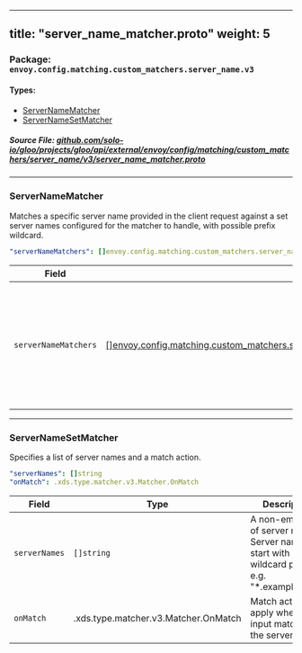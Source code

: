 
---
title: "server_name_matcher.proto"
weight: 5
---

<!-- Code generated by solo-kit. DO NOT EDIT. -->


### Package: `envoy.config.matching.custom_matchers.server_name.v3` 
#### Types:


- [ServerNameMatcher](#servernamematcher)
- [ServerNameSetMatcher](#servernamesetmatcher)
  



##### Source File: [github.com/solo-io/gloo/projects/gloo/api/external/envoy/config/matching/custom_matchers/server_name/v3/server_name_matcher.proto](https://github.com/solo-io/gloo/blob/main/projects/gloo/api/external/envoy/config/matching/custom_matchers/server_name/v3/server_name_matcher.proto)





---
### ServerNameMatcher

 
Matches a specific server name provided in the client request against a set server names configured for the matcher to handle, with possible prefix wildcard.

```yaml
"serverNameMatchers": []envoy.config.matching.custom_matchers.server_name.v3.ServerNameMatcher.ServerNameSetMatcher

```

| Field | Type | Description |
| ----- | ---- | ----------- | 
| `serverNameMatchers` | [[]envoy.config.matching.custom_matchers.server_name.v3.ServerNameMatcher.ServerNameSetMatcher](../server_name_matcher.proto.sk/#servernamesetmatcher) | Match server names. Order doesn't matter, the most specific server name is matched. |




---
### ServerNameSetMatcher

 
Specifies a list of server names and a match action.

```yaml
"serverNames": []string
"onMatch": .xds.type.matcher.v3.Matcher.OnMatch

```

| Field | Type | Description |
| ----- | ---- | ----------- | 
| `serverNames` | `[]string` | A non-empty set of server names. Server name can start with a wildcard prefix, e.g. "*.example.com". |
| `onMatch` | .xds.type.matcher.v3.Matcher.OnMatch | Match action to apply when the input matches the server name. |





<!-- Start of HubSpot Embed Code -->
<script type="text/javascript" id="hs-script-loader" async defer src="//js.hs-scripts.com/5130874.js"></script>
<!-- End of HubSpot Embed Code -->
